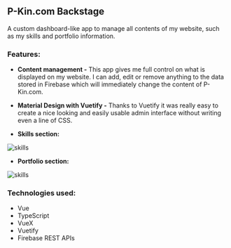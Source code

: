## P-Kin.com Backstage

A custom dashboard-like app to manage all contents of my website, such as my skills and portfolio information.

### Features:

- **Content management -**
This app gives me full control on what is displayed on my website. I can add, edit or remove anything to the data stored in Firebase which will immediately change the content of P-Kin.com.

- **Material Design with Vuetify -**
Thanks to Vuetify it was really easy to create a nice looking and easily usable admin interface without writing even a line of CSS.

- **Skills section:**

![skills](https://stuff.p-kin.com/screentogif/backstage-skills.gif) 

- **Portfolio section:**

![skills](https://stuff.p-kin.com/screentogif/backstage-portfolio.gif) 

### Technologies used:
- Vue
- TypeScript
- VueX
- Vuetify
- Firebase REST APIs